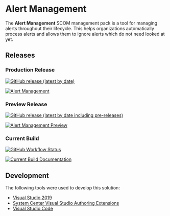 # Alert Management

The **Alert Management** SCOM management pack is a tool for managing alerts throughout their lifecycle. This helps organizations automatically process alerts and allows them to ignore alerts which do not need looked at yet.

## Releases

### Production Release

[![GitHub release (latest by date)](https://img.shields.io/github/v/release/hmscott4/AlertManagement?label=Alert%20Management)](../../../AlertManagement/releases/latest)

[![Alert Management](https://img.shields.io/badge/Alert%20Management-Documentation-blue)](../../../AlertManagement/wiki)

### Preview Release

[![GitHub release (latest by date including pre-releases)](https://img.shields.io/github/v/release/hmscott4/AlertManagement?include_prereleases&label=Alert%20Management%20Preview)](../../../AlertManagement/releases)

[![Alert Management Preview](https://img.shields.io/badge/Alert%20Management%20Preview-Documentation-blue)](../../../AlertManagement/blob/dev/WikiSource/Home.md)

### Current Build

[![GitHub Workflow Status](https://img.shields.io/github/workflow/status/hmscott4/AlertManagement/Build%20Management%20Pack?label=Current%20Build)](../../../AlertManagement/actions/workflows/build.yml)

[![Current Build Documentation](https://img.shields.io/badge/Current%20Build-Documentation-blue)](WikiSource/Home.md)

## Development

The following tools were used to develop this solution:

- [Visual Studio 2019](https://docs.microsoft.com/visualstudio/ide/?view=vs-2019)
- [System Center Visual Studio Authoring Extensions](https://www.microsoft.com/download/details.aspx?id=30169)
- [Visual Studio Code](https://code.visualstudio.com/)
